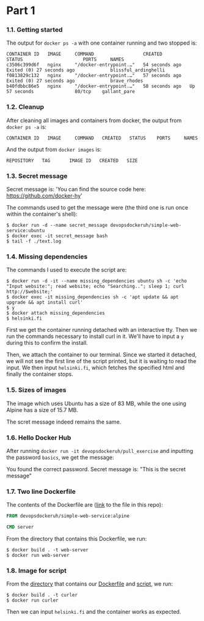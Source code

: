 # Part 1

### 1.1. Getting started

The output for `docker ps -a` with one container running and two stopped is:

```
CONTAINER ID   IMAGE     COMMAND                  CREATED          STATUS                      PORTS     NAMES
c3506c399d6f   nginx     "/docker-entrypoint.…"   54 seconds ago   Exited (0) 27 seconds ago             blissful_ardinghelli
f0813829c132   nginx     "/docker-entrypoint.…"   57 seconds ago   Exited (0) 27 seconds ago             brave_rhodes
b40fdbbc86e5   nginx     "/docker-entrypoint.…"   58 seconds ago   Up 57 seconds               80/tcp    gallant_pare
```

### 1.2. Cleanup

After cleaning all images and containers from docker, the output from `docker ps -a` is:

```
CONTAINER ID   IMAGE     COMMAND   CREATED   STATUS    PORTS     NAMES
```

And the output from `docker images` is:

```
REPOSITORY   TAG       IMAGE ID   CREATED   SIZE
```


### 1.3. Secret message

Secret message is: 'You can find the source code here: https://github.com/docker-hy'

The commands used to get the message were (the third one is run once within the container's shell):

```
$ docker run -d --name secret_message devopsdockeruh/simple-web-service:ubuntu
$ docker exec -it secret_message bash
$ tail -f ./text.log
```

### 1.4. Missing dependencies

The commands I used to execute the script are:

```
$ docker run -d -it --name missing_dependencies ubuntu sh -c 'echo "Input website:"; read website; echo "Searching.."; sleep 1; curl http://$website;'
$ docker exec -it missing_dependencies sh -c 'apt update && apt upgrade && apt install curl'
$ y
$ docker attach missing_dependencies
$ helsinki.fi
```

First we get the container running detached with an interactive tty. Then we run the commands necessary to install curl in it. We'll have to input a `y` during this to confirm the install.

Then, we attach the container to our terminal. Since we started it detached, we will not see the first line of the script printed, but it is waiting to read the input. We then input `helsinki.fi`, which fetches the specified html and finally the container stops.

### 1.5. Sizes of images

The image which uses Ubuntu has a size of 83 MB, while the one using Alpine has a size of 15.7 MB.

The scret message indeed remains the same.

### 1.6. Hello Docker Hub

After running `docker run -it devopsdockeruh/pull_exercise` and inputting the password `basics`, we get the message:

You found the correct password. Secret message is:
"This is the secret message"

### 1.7. Two line Dockerfile

The contents of the Dockerfile are ([link](./two-line-dockerfile/Dockerfile) to the file in this repo):

```dockerfile
FROM devopsdockeruh/simple-web-service:alpine

CMD server
```

From the directory that contains this Dockerfile, we run:

```
$ docker build . -t web-server
$ docker run web-server
```

### 1.8. Image for script

From the [directory](./image-for-script) that contains our [Dockerfile](./image-for-script/Dockerfile) and [script](./image-for-script/curl.sh), we run:

```
$ docker build . -t curler
$ docker run curler
```

Then we can input `helsinki.fi` and the container works as expected.
